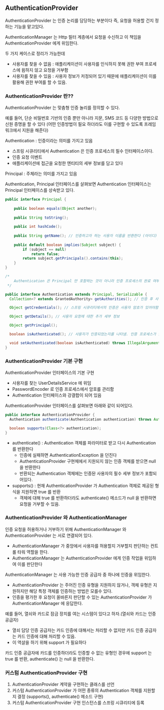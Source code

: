 ## AuthenticationProvider

AuthenticationProvider 는 인증 논리를 담당하는 부분이다 즉, 요청을 허용할 건지 정하는 기능을 맡고있다.

AuthenticationManager 는 Http 필터 계층에서 요청을 수신하고 이 책임을 AuthenticationProvider 에게 위임한다.

두 가지 케이스로 정리가 가능한데
 - 사용자를 찾을 수 없음 : 애플리케이션이 사용자를 인식하지 못해 권한 부여 프로세스에 윔하지 않고 요청을 거부함
 - 사용자를 찾을 수 있음 : 사용자 정보가 저정되어 있기 때문에 애플리케이션이 이를 활용해 권한 부여를 할 수 있음.

### AuthenticationProvider 란??

AuthenticationProvider 는 맞춤형 인증 놀리를 정의할 수 있다.

예를 들어, 단순 비밀번호 기반의 인증 뿐만 아니라 지문, SMS 코드 등 다양한 방법으로 신원 증명을 할 수 있다
(어떤 인증방법이 필요 하더라도 이를 구현할 수 있도록 프레임워크에서 지원을 해준다)

Authentication : 인증이라는 의미를 가지고 있음
- 스프링 시큐리티에서 Authentication 은 인증 프로세스의 필수 인터페이스이다.
- 인증 요청 이벤트
- 애플리케이션에 접근을 요청한 엔티티의 세부 정보를 담고 있다

Principal : 주체라는 의미를 가지고 있음

Authentication, Principal 인터페이스를 살펴보면 Authentication 인터페이스는 Principal 인터페이스를 상속받고 있다.

```java
public interface Principal {
    
    public boolean equals(Object another);
    
    public String toString();
    
    public int hashCode();
    
    public String getName(); // 인증하고자 하는 사용자 이름을 반환한다 (아이디)
    
    public default boolean implies(Subject subject) {
        if (subject == null)
            return false;
        return subject.getPrincipals().contains(this);
    }
}
```
```java
/*
    Authentication 은 Principal 만 포함하는 것이 아니라 인증 프로세스의 완료 여부, 권한의 컬렉션 정보를 추가로 포함하고 있다.
 */

public interface Authentication extends Principal, Serializable {
  Collection<? extends GrantedAuthority> getAuthorities(); // 인증 후 사용자의 이용 권리와 권힌 반환

  Object getCredentials(); // 스프링 시큐리티에서의 인증은 사용자 암호가 있어야함 (비밀번호, 지문 등)

  Object getDetails(); // 사용자 요청에 대한 추가 세부 정보

  Object getPrincipal();

  boolean isAuthenticated(); // 사용자가 인증되었는지를 나타냄. 인증 프로세스가 끝났으면 true 아직 진행중이라면 false 반환

  void setAuthenticated(boolean isAuthenticated) throws IllegalArgumentException;
}
```

### AuthenticationProvider 기본 구현

AuthenticationProvider 인터페이스의 기본 구현
- 사용자를 찾는 UserDetailsService 에 위임
- PasswordEncoder 로 인증 프로세스에서 암호를 관리함
- Authentication 인터페이스와 강결합이 되어 있음

AuthenticationProvider 인터페이스를 살펴보면 아래와 같이 되어있다.

```java
public interface AuthenticationProvider {
  Authentication authenticate(Authentication authentication) throws AuthenticationException;

  boolean supports(Class<?> authentication);
}
```

- authenticate() : Authentication 객체를 파라미터로 받고 다시 Authentication 를 반환한다
    - 인증에 실패하면 AuthenticationException 을 던진다
    - AuthenticationProvider 구현체에서 지원되지 않는 인증 객체를 받으면 null 을 반환한다
    - 반환되는 Authentication 객체에는 인증돤 사용자의 필수 세부 정보가 포함되어있다.
- supports() : 현재 AuthenticationProvider 가 Authentication 객체로 제공된 형식을 지원하면 true 를 반환
  - 객체에 대해 true 를 반환하더라도  authenticate() 메소드가 null 을 반환하면 요청을 거부할 수 있음.

### AuthenticationProvider 와 AuthenticationManager

인증 요청을 허용하거나 거부하기 위해 AuthenticationManager 와 AuthenticationProvider 는 서로 연결되어 있다.
- AuthenticationManager 가 중앙에서 사용자를 허용할지 거부할지 판단하는 컨트롤 타워 역할을 한다.
- AuthenticationManager 는 AuthenticationProvider 에게 인증 작업을 위임하여 이를 판단한다

AuthenticationManager 는 사용 가능한 인증 공급자 중 하나에 인증을 위임한다.
- AuthenticationProvider 는 주어진 인증 유형을 지원하지 않거나, 객체 유형은 지원하지만 해당 특정 객체를 인증하는 방법은 모를수 있다.
- 인증을 평가한 후 요청이 올바른지 판단할 수 있는 AuthenticationProvider 가 AuthenticationManager 에 응답한다.

예를 들어, 열쇠와 카드로 잠금 장치를 여는 시스템이 있다고 하자.(열쇠와 카드는 인증 공급자)
- 열쇠 담당 인증 공급자는 카드 인증에 대해서는 처리할 수 없지만 카드 인증 공급자는 카드 인증에 대해 처리할 수 있음.
- 이 역살을 하기 위해 support 가 필요하다

카드 인증 공급자에 카드를 인증하더라도 인증할 수 없는 유형인 경우에 support 는 true 를 반환,  authenticate() 는 null 을 반환한다.

### 커스텀 AuthenticationProvider 구현
1. AuthenticationProvider 계약을 구현하는 클래스를 선언
2. 커스텀 AuthenticationProvider 가 어떤 종류의 Authentication 객체를 지원할지 결정 (supports(), authenticate()  메소드 구현)
3. 커스텀 AuthenticationProvider 구현 인스턴스를 스프링 시큐리티에 등록
